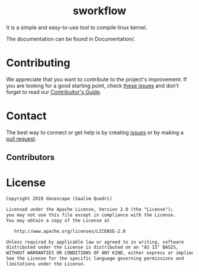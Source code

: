<h1 align="center">sworkflow</h1>
It is a simple and easy-to-use tool to compile linux kernel.

The documentation can be found in Documentation/.

# Contributing
We appreciate that you want to contribute to the project's improvement.
If you are looking for a good starting point, check
[these issues](https://github.com/danascape/sworkflow/labels/good%20first%20issue)
and don't forget to read our
[Contribuitor's Guide](https://github.com/danascape/sworkflow/blob/main/CONTRIBUTING.md).

# Contact
The best way to connect or get help is by creating [issues](https://github.com/danascape/sworkflow/issues) or by making a [pull request](https://github.com/danascape/sworkflow/pulls).

## Contributors

<!-- ALL-CONTRIBUTORS-LIST:START - Do not remove or modify this section -->
<!-- prettier-ignore-start -->
<!-- markdownlint-disable -->

<!-- markdownlint-restore -->
<!-- prettier-ignore-end -->

<!-- ALL-CONTRIBUTORS-LIST:END -->

# License
```xml
Copyright 2019 danascape (Saalim Quadri)

Licensed under the Apache License, Version 2.0 (the "License");
you may not use this file except in compliance with the License.
You may obtain a copy of the License at

   http://www.apache.org/licenses/LICENSE-2.0

Unless required by applicable law or agreed to in writing, software
distributed under the License is distributed on an "AS IS" BASIS,
WITHOUT WARRANTIES OR CONDITIONS OF ANY KIND, either express or implied.
See the License for the specific language governing permissions and
limitations under the License.
```
